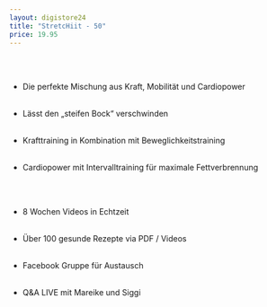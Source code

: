 ```yaml
---
layout: digistore24
title: "StretcHiit - 50"
price: 19.95
---
```

<div>&#xA0;</div><br>
<ul><li>Die perfekte Mischung aus Kraft, Mobilit&#xE4;t und Cardiopower </li><br>
</ul><ul><li>L&#xE4;sst den &#x201E;steifen Bock&#x201C; verschwinden </li><br>
</ul><ul><li>Krafttraining in Kombination mit Beweglichkeitstraining</li><br>
</ul><ul><li>Cardiopower mit Intervalltraining f&#xFC;r maximale Fettverbrennung</li><br>
</ul><div><br>
<ul><li>8 Wochen Videos in Echtzeit </li><br>
</ul><ul><li>&#xDC;ber 100 gesunde Rezepte via PDF / Videos</li><br>
</ul><ul><li>Facebook Gruppe f&#xFC;r Austausch</li><br>
</ul><ul><li>Q&amp;A LIVE mit Mareike und Siggi&#xA0;</li><br>
</ul></div>